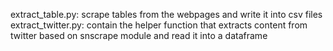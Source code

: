 extract_table.py: scrape tables from the webpages and write it into csv files
extract_twitter.py: contain the helper function that extracts content from twitter based on snscrape module and read it into a dataframe

